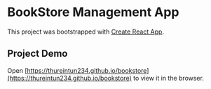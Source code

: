 # BookStore Management App

This project was bootstrapped with [Create React App](https://github.com/facebook/create-react-app).

## Project Demo

Open [https://thureintun234.github.io/bookstore](https://thureintun234.github.io/bookstore) to view it in the browser.
